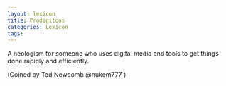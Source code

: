 ```yaml
---
layout: lexicon
title: Prodigitous
categories: Lexicon
tags:  
---
```


A neologism for someone who uses digital media and tools to get things done rapidly and efficiently.

(Coined by Ted Newcomb @nukem777 )

